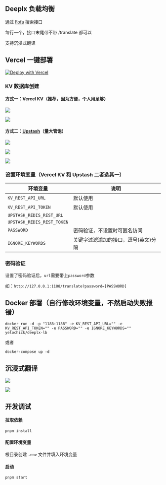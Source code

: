 ## Deeplx 负载均衡

通过 [Fofa](https://fofa.info/result?qbase64=Ym9keT0neyJjb2RlIjoyMDAsIm1lc3NhZ2UiOiJEZWVwTCBGcmVlIEFQSSwgRGV2ZWxvcGVkIGJ5IHNqbGxlbyBhbmQgbWlzc3VvLiBHbyB0byAvdHJhbnNsYXRlIHdpdGggUE9TVC4gaHR0cDovL2dpdGh1Yi5jb20vT3dPLU5ldHdvcmsvRGVlcExYIn0n) 搜索接口

每行一个，接口末尾带不带 /translate 都可以

支持沉浸式翻译

## Vercel 一键部署

[![Deploy with Vercel](https://vercel.com/button)](https://vercel.com/new/clone?repository-url=https%3A%2F%2Fgithub.com%2Fyelochick%2Fdeeplx-lb)

### KV 数据库创建

#### 方式一：Vercel KV（推荐，因为方便，个人用足够）

![](https://raw.githubusercontent.com/yelochick/deeplx-lb/main/img/vercel1.png)

![](https://raw.githubusercontent.com/yelochick/deeplx-lb/main/img/vercel2.png)

#### 方式二：[Upstash](https://upstash.com/)（量大管饱）

![](https://raw.githubusercontent.com/yelochick/deeplx-lb/main/img/upstash1.png)

![](https://raw.githubusercontent.com/yelochick/deeplx-lb/main/img/upstash2.png)

![](https://raw.githubusercontent.com/yelochick/deeplx-lb/main/img/upstash3.png)

### 设置环境变量（Vercel KV 和 Upstash 二者选其一）

| 环境变量                   | 说明                                 |
| -------------------------- | ------------------------------------ |
| `KV_REST_API_URL`          | 默认使用                             |
| `KV_REST_API_TOKEN`        | 默认使用                             |
| `UPSTASH_REDIS_REST_URL`   |                                      |
| `UPSTASH_REDIS_REST_TOKEN` |                                      |
| `PASSWORD`                 | 密码验证，不设置时可匿名访问         |
| `IGNORE_KEYWORDS`          | 关键字过滤添加的接口，逗号(英文)分隔 |

### 密码验证

设置了密码验证后，`url`需要带上`password`参数

如：`http://127.0.0.1:1188/translate?password=[PASSWORD]`

## Docker 部署（自行修改环境变量，不然启动失败报错）

```shell
docker run -d -p "1188:1188" -e KV_REST_API_URL="" -e KV_REST_API_TOKEN="" -e PASSWORD="" -e IGNORE_KEYWORDS="" yelochick/deeplx-lb
```

或者

```shell
docker-compose up -d
```

## 沉浸式翻译

![](https://raw.githubusercontent.com/yelochick/deeplx-lb/main/img/immersivetranslate1.png)

![](https://raw.githubusercontent.com/yelochick/deeplx-lb/main/img/immersivetranslate2.png)

## 开发调试

#### 拉取依赖

`pnpm install`

#### 配置环境变量

根目录创建 `.env` 文件并填入环境变量

#### 启动

`pnpm start`